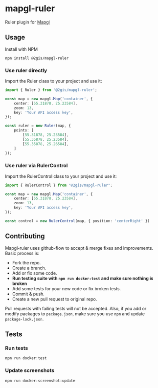 # mapgl-ruler

Ruler plugin for [Mapgl](https://docs.2gis.com/en/mapgl/overview)

## Usage

Install with NPM

```shell
npm install @2gis/mapgl-ruler
```

### Use ruler directly

Import the Ruler class to your project and use it:

```typescript
import { Ruler } from '@2gis/mapgl-ruler';

const map = new mapgl.Map('container', {
    center: [55.31878, 25.23584],
    zoom: 13,
    key: 'Your API access key',
});

const ruler = new Ruler(map, { 
    points: [
        [55.31878, 25.23584],
        [55.35878, 25.23584],
        [55.35878, 25.26584],
    ]
});
```

### Use ruler via RulerControl

Import the RulerControl class to your project and use it:

```typescript
import { RulerControl } from "@2gis/mapgl-ruler";

const map = new mapgl.Map('container', {
    center: [55.31878, 25.23584],
    zoom: 13,
    key: 'Your API access key',
});

const control = new RulerControl(map, { position: 'centerRight' })
```

## Contributing

Mapgl-ruler uses github-flow to accept & merge fixes and improvements. Basic process is:
- Fork the repo.
- Create a branch.
- Add or fix some code.
- **Run testing suite with `npm run docker:test` and make sure nothing is broken**
- Add some tests for your new code or fix broken tests.
- Commit & push.
- Create a new pull request to original repo.

Pull requests with failing tests will not be accepted. Also, if you add or modify packages to `package.json`, make sure you use `npm` and update `package-lock.json`.

## Tests

### Run tests
```shell
npm run docker:test
```

### Update screenshots
```shell
npm run docker:screenshot:update
```
